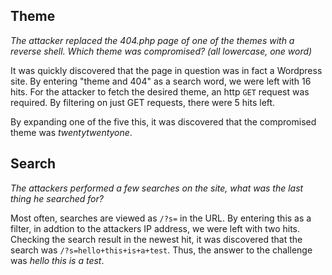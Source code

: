 ## Theme

*The attacker replaced the 404.php page of one of the themes with a reverse shell. Which theme was compromised? (all lowercase, one word)*

It was quickly discovered that the page in question was in fact a Wordpress site.  By entering "theme and 404" as a search word, we were left with 16 hits. For the attacker to fetch the  desired theme, an http `GET` request was required. By filtering on just GET requests, there were 5 hits left. 

By expanding one of the five this, it was discovered that the compromised theme was *twentytwentyone*.


## Search

*The attackers performed a few searches on the site, what was the last thing he searched for?*

Most often, searches are viewed as `/?s=` in the URL. By entering this as a filter, in addtion to the attackers IP address, we were left with two hits. Checking the search result in the newest hit, it was discovered that the search was `/?s=hello+this+is+a+test`. Thus, the answer to the challenge was *hello this is a test*.
